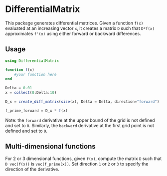 # DifferentialMatrix

This package generates differential matrices. Given a function `f(x)` evaluated at an increasing vector `x`, it creates a matrix `D` such that `D*f(x)` approximates `f'(x)` using either forward or backward differences.

## Usage

```julia
using DifferentialMatrix

function f(x)
    #your function here
end

Delta = 0.01
x = collect(0:Delta:10)

D_x = create_diff_matrix(size(x), Delta = Delta, direction="forward")

f_prime_forward = D_x * f(x)
```

Note: the `forward` derivative at the upper bound of the grid is not defined and set to `0`. Similarly, the `backward` derivative at the first grid point is not defined and set to `0`.

## Multi-dimensional functions

For 2 or 3 dimensional functions, given `f(x)`, compute the matrix `D` such that `D vec(f(x))` is `vec(f_prime(x))`. Set direction `1` or `2` or `3` to specify the direction of the derivative.